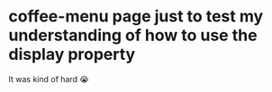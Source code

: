 # coffee-menu page just to test my understanding of how to use the display property
It was kind of hard 😭
